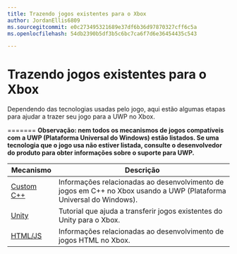 ```yaml
---
title: Trazendo jogos existentes para o Xbox
author: JordanEllis6809
ms.sourcegitcommit: e0c273495321689e37df6b36d97870327cff6c5a
ms.openlocfilehash: 54db2390b5df3b5c6bc7ca6f7d6e36454435c543

---
```


# Trazendo jogos existentes para o Xbox


Dependendo das tecnologias usadas pelo jogo, aqui estão algumas etapas para ajudar a trazer seu jogo para a UWP no Xbox.

=======
**Observação: nem todos os mecanismos de jogos compatíveis com a UWP (Plataforma Universal do Windows) estão listados. Se uma tecnologia que o jogo usa não estiver listada, consulte o desenvolvedor do produto para obter informações sobre o suporte para UWP.**

| Mecanismo      | Descrição |
|------------|-------------|
|[Custom C++](development-lanes-custom-cpp.md)| Informações relacionadas ao desenvolvimento de jogos em C++ no Xbox usando a UWP (Plataforma Universal do Windows). |
|[Unity](development-lanes-unity.md)| Tutorial que ajuda a transferir jogos existentes do Unity para o Xbox. |
|[HTML/JS](development-lanes-html.md)| Informações relacionadas ao desenvolvimento de jogos HTML no Xbox. |



<!--HONumber=Jun16_HO4-->


